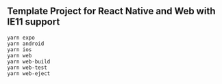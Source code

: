 ## Template Project for React Native and Web with IE11 support

```
yarn expo
yarn android
yarn ios
yarn web
yarn web-build
yarn web-test
yarn web-eject
```
